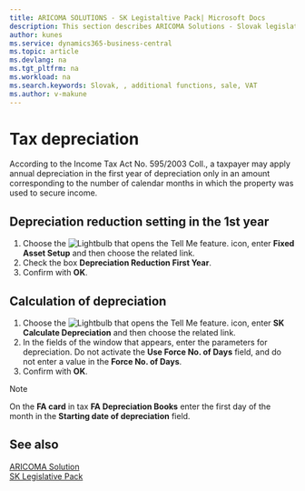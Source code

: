 ```yaml
---
title: ARICOMA SOLUTIONS - SK Legistaltive Pack| Microsoft Docs
description: This section describes ARICOMA Solutions - Slovak legislation
author: kunes
ms.service: dynamics365-business-central
ms.topic: article
ms.devlang: na
ms.tgt_pltfrm: na
ms.workload: na
ms.search.keywords: Slovak, , additional functions, sale, VAT
ms.author: v-makune
---
```


# Tax depreciation

According to the Income Tax Act No. 595/2003 Coll., a taxpayer may apply annual depreciation in the first year of depreciation only in an amount corresponding to the number of calendar months in which the property was used to secure income.

## Depreciation reduction setting in the 1st year

1. Choose the ![Lightbulb that opens the Tell Me feature.](media/ui-search/search_small.png "Tell me what you want to do") icon, enter **Fixed Asset Setup** and then choose the related link.
2. Check the box **Depreciation Reduction First Year**.
3. Confirm with **OK**.

## Calculation of depreciation

1. Choose the ![Lightbulb that opens the Tell Me feature.](media/ui-search/search_small.png "Tell me what you want to do") icon, enter **SK Calculate Depreciation** and then choose the related link.
2. In the fields of the window that appears, enter the parameters for depreciation.
   Do not activate the **Use Force No. of Days** field, and do not enter a value in the **Force No. of Days**.
3. Confirm with **OK**.

> [!NOTE]
> On the **FA card** in tax **FA Depreciation Books** enter the first day of the month in the **Starting date of depreciation** field.

## See also

[ARICOMA Solution](../index.md)  
[SK Legislative Pack](sk-legislative-pack.md)
